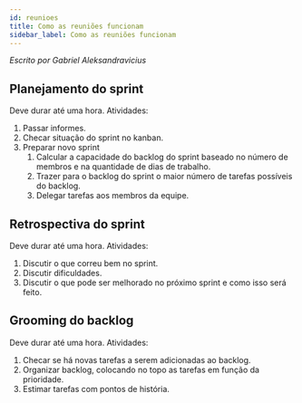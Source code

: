```yaml
---
id: reunioes
title: Como as reuniões funcionam
sidebar_label: Como as reuniões funcionam
---
```

*Escrito por Gabriel Aleksandravicius*

## Planejamento do sprint
Deve durar até uma hora.
Atividades:
1. Passar informes.
2. Checar situação do sprint no kanban.
3. Preparar novo sprint
    1. Calcular a capacidade do backlog do sprint baseado no número de membros e na quantidade de dias de trabalho.  
    2. Trazer para o backlog do sprint o maior número de tarefas possíveis do backlog.
    3. Delegar tarefas aos membros da equipe.

## Retrospectiva do sprint
Deve durar até uma hora.
Atividades:
1. Discutir o que correu bem no sprint.
2. Discutir dificuldades.
3. Discutir o que pode ser melhorado no próximo sprint e como isso será feito.

## Grooming do backlog
Deve durar até uma hora.
Atividades:
1. Checar se há novas tarefas a serem adicionadas ao backlog.
2. Organizar backlog, colocando no topo as tarefas em função da prioridade.
3. Estimar tarefas com pontos de história.